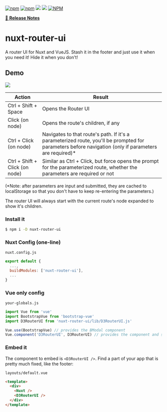 [![npm](https://img.shields.io/npm/v/nuxt-router-ui.svg)](https://www.npmjs.com/package/nuxt-router-ui)
[![npm](https://img.shields.io/npm/dt/nuxt-router-ui.svg)](https://www.npmjs.com/package/nuxt-router-ui)
[![](https://gitlab.com/richardeschloss/nuxt-router-ui/badges/master/pipeline.svg)](https://gitlab.com/richardeschloss/nuxt-router-ui)
[![](https://gitlab.com/richardeschloss/nuxt-router-ui/badges/master/coverage.svg)](https://gitlab.com/richardeschloss/nuxt-router-ui)
[![NPM](https://img.shields.io/npm/l/nuxt-router-ui.svg)](https://github.com/richardeschloss/nuxt-router-ui/blob/development/LICENSE)

[📖 **Release Notes**](./CHANGELOG.md)

# nuxt-router-ui

A router UI for Nuxt and VueJS. Stash it in the footer and just use it when you need it! Hide it when you don't!

## Demo
![](https://cdn-images-1.medium.com/max/800/1*z8zQ1Tc6B3GkKsYjaFMCBA.gif)

| Action | Result |
| --- | --- |
| Ctrl + Shift + Space | Opens the Router UI |
| Click (on node) | Opens the route's children, if any |
| Ctrl + Click (on node) | Navigates to that route's path. If it's a parameterized route, you'll be prompted for parameters before navigation (only if parameters are required)* |
| Ctrl + Shift + Click (on node) | Similar as Ctrl + Click, but force opens the prompt for the parameterized route, whether the parameters are required or not |

(*Note: after parameters are input and submitted, they are cached to localStorage so that you don't have to keep re-entering the parameters.)

The router UI will always start with the current route's node expanded to show it's children.

### Install it

```bash
$ npm i -D nuxt-router-ui
```

### Nuxt Config (one-line)

`nuxt.config.js`
```js
export default {
  ...,
  buildModules: ['nuxt-router-ui'],
  ...
}

```

### Vue only config

`your-globals.js` 
```js
import Vue from 'vue'
import BootstrapVue from 'bootstrap-vue'
import D3RouterUI from 'nuxt-router-ui/lib/D3RouterUI.js'

Vue.use(BootstrapVue) // provides the BModal component
Vue.component('D3RouterUI', D3RouterUI) // provides the component and scoped styles
```

### Embed it

The component to embed is `<D3RouterUI />`. Find a part of your app that is pretty much fixed, like the footer:

`layouts/default.vue`
```html
<template>
  <div>
    <Nuxt />
    <D3RouterUI />
  </div>
</template>
```
